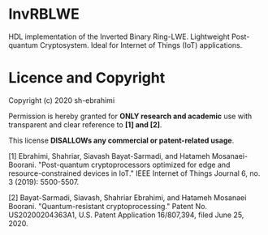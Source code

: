 # InvRBLWE
HDL implementation of the Inverted Binary Ring-LWE. Lightweight Post-quantum Cryptosystem. Ideal for Internet of Things (IoT) applications. 

# Licence and Copyright
Copyright (c) 2020 sh-ebrahimi

Permission is hereby granted for **ONLY research and academic** use with transparent and clear reference to **[1] and [2]**.

This license **DISALLOWs any commercial or patent-related usage**.

[1] Ebrahimi, Shahriar, Siavash Bayat-Sarmadi, and Hatameh Mosanaei-Boorani. "Post-quantum cryptoprocessors optimized for edge and resource-constrained devices in IoT." IEEE Internet of Things Journal 6, no. 3 (2019): 5500-5507.

[2] Bayat-Sarmadi, Siavash, Shahriar Ebrahimi, and Hatameh Mosanaei Boorani. "Quantum-resistant cryptoprocessing." Patent No. US20200204363A1, U.S. Patent Application 16/807,394, filed June 25, 2020.
